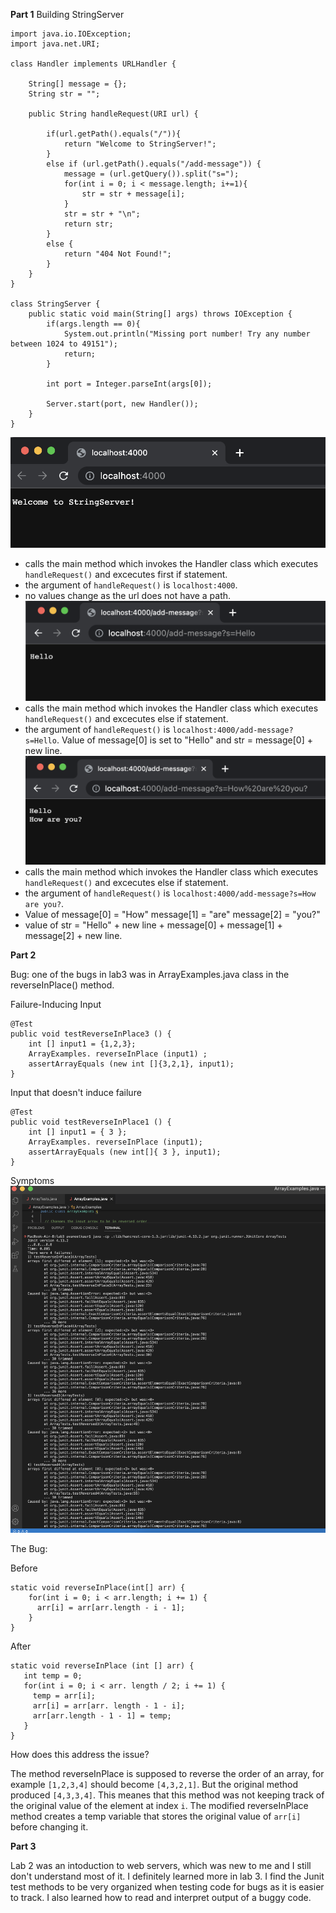 **Part 1**
Building StringServer
```
import java.io.IOException;
import java.net.URI;

class Handler implements URLHandler {
    
    String[] message = {};
    String str = "";

    public String handleRequest(URI url) {
       
        if(url.getPath().equals("/")){
            return "Welcome to StringServer!";
        }
        else if (url.getPath().equals("/add-message")) {
            message = (url.getQuery()).split("s=");
            for(int i = 0; i < message.length; i+=1){
                str = str + message[i];
            }
            str = str + "\n";
            return str;
        } 
        else {
            return "404 Not Found!";
        }
    }
}

class StringServer {
    public static void main(String[] args) throws IOException {
        if(args.length == 0){
            System.out.println("Missing port number! Try any number between 1024 to 49151");
            return;
        }

        int port = Integer.parseInt(args[0]);

        Server.start(port, new Handler());
    }
}
```

![Image](StringServer1.png)
* calls the main method which invokes the Handler class which executes `handleRequest()` and excecutes first if statement.
* the argument of `handleRequest()` is `localhost:4000`.
* no values change as the url does not have a path.
![Image](StringServer2.png)
* calls the main method which invokes the Handler class which executes `handleRequest()` and excecutes else if statement.
* the argument of `handleRequest()` is `localhost:4000/add-message?s=Hello`. Value of message[0] is set to "Hello" and str = message[0] + new line.
![Image](StringServer3.png)
* calls the main method which invokes the Handler class which executes `handleRequest()` and excecutes else if statement.
* the argument of `handleRequest()` is `localhost:4000/add-message?s=How are you?`. 
* Value of message[0] = "How" 
           message[1] = "are"
           message[2] = "you?"
* value of str = "Hello" + new line + message[0] + message[1] + message[2] + new line.


**Part 2**

Bug: one of the bugs in lab3 was in ArrayExamples.java class in the reverseInPlace() method.

Failure-Inducing Input
```
@Test
public void testReverseInPlace3 () {
    int [] input1 = {1,2,3};
    ArrayExamples. reverseInPlace (input1) ;
    assertArrayEquals (new int []{3,2,1}, input1);
}
```

Input that doesn't induce failure
```
@Test
public void testReverseInPlace1 () {
    int [] input1 = { 3 };
    ArrayExamples. reverseInPlace (input1); 
    assertArrayEquals (new int[]{ 3 }, input1);
}
```

Symptoms
![Image](lab3_part2_symptoms.png)

The Bug: 

Before
```
static void reverseInPlace(int[] arr) {
    for(int i = 0; i < arr.length; i += 1) {
      arr[i] = arr[arr.length - i - 1];
    }
}
 ```
 
After
 ```
static void reverseInPlace (int [] arr) {
    int temp = 0;
    for(int i = 0; i < arr. length / 2; i += 1) {
      temp = arr[i];
      arr[i] = arr[arr. length - 1 - i];
      arr[arr.length - 1 - 1] = temp;
    }
}
```

How does this address the issue?

The method reverseInPlace is supposed to reverse the order of an array, for example `[1,2,3,4]` should become `[4,3,2,1]`. But the original method produced
 `[4,3,3,4]`. This meanes that this method was not keeping track of the original value of the element at index `i`. The modified reverseInPlace method creates a temp variable that stores the original value of `arr[i]` before changing it.
 
 
 **Part 3**
 
Lab 2 was an intoduction to web servers, which was new to me and I still don't understand most of it. I definitely learned more in lab 3. I find the Junit test methods to be very organized when testing code for bugs as it is easier to track. I also learned how to read and interpret output of a buggy code. 








